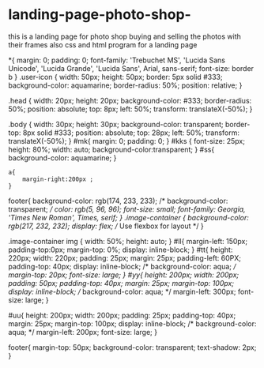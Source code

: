 # landing-page-photo-shop-
this is a landing page for photo shop buying and selling the photos with their frames also 
css  and html program for a landing page 


*{
    margin: 0;
    padding: 0;
    font-family: 'Trebuchet MS', 'Lucida Sans Unicode', 'Lucida Grande', 'Lucida Sans', Arial, sans-serif;
    font-size: border b
}
.user-icon {
    width: 50px;
    height: 50px;
    border: 5px solid #333;
    background-color: aquamarine;
    border-radius: 50%;
    position: relative;
  }
  
  .head {
    width: 20px;
    height: 20px;
    background-color: #333;
    border-radius: 50%;
    position: absolute;
    top: 8px;
    left: 50%;
    transform: translateX(-50%);
  }
  
  .body {
    width: 30px;
    height: 30px;
    background-color: transparent;
    border-top: 8px solid #333;
    position: absolute;
    top: 28px;
    left: 50%;
    transform: translateX(-50%);
  }
#mk{
    margin: 0;
    padding: 0;
}
#kks {
    font-size: 25px;
    height: 80%;
    width: auto;
    background-color:transparent;
     }
    #ss{
        background-color: aquamarine;
    }
    
    a{
        margin-right:200px ;
    }
footer{
    background-color: rgb(174, 233, 233);
    /* background-color: transparent; */
    color: rgb(5, 96, 96);
    font-size: small;
    font-family: Georgia, 'Times New Roman', Times, serif;
}
.image-container {
    background-color: rgb(217, 232, 232);
    display: flex; /* Use flexbox for layout */
  }
  
  .image-container img {
    width: 50%; 
    height: auto; 
  }
  #ll{
    margin-left: 150px;
    padding-top:0px;
  margin-top: 0%;
  display: inline-block;
  }
  #tt{
    height: 220px;
    width: 220px;
    padding: 25px;
    margin: 25px;
    padding-left: 60PX;
    padding-top: 40px;
    display: inline-block;
    /* background-color: aqua; */
    margin-top: 20px;
     font-size: large;
  }
  #yy{
    height: 200px;
    width: 200px;
    padding: 50px;
    padding-top: 40px;
    margin: 25px;
    margin-top: 100px;
    display: inline-block;
    /* background-color: aqua; */
    margin-left: 300px;
    font-size: large;
  }
  
  #uu{
    height: 200px;
    width: 200px;
    padding: 25px;
    padding-top: 40px;
    margin: 25px;
    margin-top: 100px;
    display: inline-block;
  /* background-color: aqua; */
  margin-left: 200px;
  font-size: large;
}

  footer{
    margin-top: 50px;
     background-color: transparent;
    text-shadow: 2px;
  }

